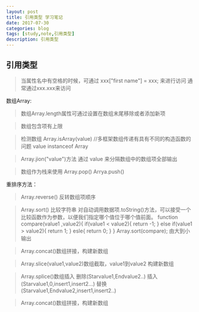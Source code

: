 ```yaml
---
layout: post
title: 引用类型 学习笔记
date: 2017-07-30
categories: blog
tags: [study,note,引用类型]
description: 引用类型
---
```


## 引用类型
>当属性名中有空格的时候，可通过 xxx["first name"] = xxx; 来进行访问 通常通过xxx.xxx来访问

数组Array:

>数组Array.length属性可通过设置在数组末尾移除或者添加新项

>数组包含项有上限

>检测数组 Array.isArray(value) //多框架数组传递有具有不同的构造函数的问题 value instanceof Array 

>Array.jion("value")方法 通过 value 来分隔数组中的数组项全部输出

>数组作为栈来使用 Array.pop()  Arrya.push()

重排序方法：
>Array.reverse() 反转数组项顺序

>Array.sort() 比较字符串 对自动调用数据项.toString()方法，可以接受一个比较函数作为参数，以便我们指定哪个值位于哪个值前面。
		function compare(value1 ,value2){
			if(value1 < value2){
				return -1;
			}
			else if(value1 > value2){
				return 1;
			}
			esle{
				return 0;
			}
		}
>Array.sort(compare); 由大到小输出

>Array.concat()数组拼接，构建新数组

>Array.slice(value1,value2)数组截取，value1到value2 构建新数组

>Array.splice()数组插入
>删除(Starvalue1,Endvalue2..)
>插入(Starvalue1,0,insert1,insert2...)
>替换(Starvalue1,Endvalue2,insert1,insert2..)

>Array.concat()数组拼接，构建新数组
